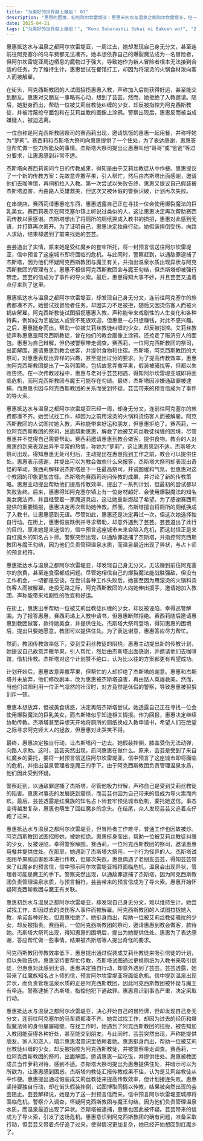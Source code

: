 ```yaml
---
title: "为美好的世界献上爆焰！ 07"
description: "惠惠的困境，初到阿尔坎雷堤亚：惠惠来到水与温泉之都阿尔坎雷堤亚，但一周后发现自己身无分文，连前往阿克塞尔的马车费都凑不够。惠惠的困境，冒险者任务受阻：由于阿尔坎雷堤亚周边栖息的魔物强大，惠惠作为新人冒险者无法接到任务。惠惠的困境，工作被炒：惠惠在餐馆打工，因用滚烫火锅料烫客人而被解雇。阿克西斯教的招揽，传教：阿克西斯教徒试图招揽惠惠加入他们的教会，声称能带来戏剧性的变化和各种特典。阿克西斯教的招揽，惠惠的反感：惠惠对阿克西斯教的传教行为感到厌烦，只想赶紧赚钱。阿克西斯教的招揽，挺身而出：惠惠挺身而出，帮助一位被艾莉丝教徒纠缠的少女，但反被指控。与赛西莉的相遇，赛西莉的帮助：阿克西斯教团的祭司赛西莉出面帮助惠惠，邀请她到教会做客。与赛西莉的相遇，教会的招待：惠惠被带到阿克西斯教团的教会，受到了热情的招待，但她对教会的行为感到奇怪。与赛西莉的相遇，杰斯塔大祭司：惠惠见到了杰斯塔大祭司，他提出在惠惠找到工作前，教会可以提供住处。传教计划，惠惠的建议：惠惠为阿克西斯教团提出了新的传教计划，希望能提高效率。传教计划，计划的实施：惠惠和杰斯塔开始实施传教计划，但屡次失败。传教计划，惠惠的挫败：传教计划的失败让惠惠感到挫败，她决定独自行动。与芸芸的重逢，偶遇芸芸：惠惠在街上偶遇了芸芸，两人再次相遇。与芸芸的重逢，杰斯塔被捕：警察突然出现，以通敌罪逮捕了杰斯塔。与芸芸的重逢，红魔乡的预言：芸芸透露，她从红魔乡带来了一封预言信，预示着阿尔坎雷堤亚城即将面临危机。危机预兆，温泉异状：信中提到温泉出现异状，而负责管理温泉水质的正是阿克西斯教团。危机预兆，通敌嫌疑：阿克西斯教团因此被怀疑与魔王有牵连。危机预兆，惠惠的决定：惠惠意识到事态严重，决定采取行动。下集预告，危机逼近：惠惠意识到阿克西斯教团的确有问题，准备采取行动，但芸芸又带着点仔追了过来，使得情况更加复杂。"
date: 2025-04-21
tags: ["为美好的世界献上爆焰！", "Kono Subarashii Sekai ni Bakuen wo!", "202304"]
---
```


惠惠抵达水与温泉之都阿尔坎雷堤亚，一周过去，她却发现自己身无分文，甚至连前往阿克塞尔的马车费都无法凑齐。她本想依靠自己的爆裂魔法成为一名冒险者，但阿尔坎雷堤亚周边栖息的魔物过于强大，导致她作为新人冒险者根本无法接到合适的任务。为了维持生计，惠惠尝试在餐馆打工，却因为将滚烫的火锅食材泼向客人而被解雇。

在街头，阿克西斯教团的人试图招揽惠惠入教，声称加入后能获得好运，甚至能交到朋友。惠惠对交朋友一事略有心动，想到了芸芸。然而，她拒绝了入教邀请。随后，她挺身而出，帮助一位被艾莉丝教徒纠缠的少女，却反被指控为阿克西斯教徒，并被污蔑抢夺面包和在艾莉丝教的画像上涂鸦。警察出现后，惠惠反而被当成嫌疑人，被迫逃离。

一位自称是阿克西斯教团祭司的赛西莉出现，邀请饥饿的惠惠一起用餐，并称呼她为“萝莉”。赛西莉和杰斯塔大祭司向惠惠提供了一个住处，为了表达感谢，惠惠答应帮忙做一些力所能及的事情。杰斯塔大祭司提出让惠惠叫他“哥哥”或“爸爸”等过分要求，让惠惠感到非常不适。

杰斯塔向赛西莉询问今日的传教成果，得知是由于艾莉丝教徒从中作梗。惠惠提议了一个新的传教方案：先故意弄撒苹果，引人帮忙，然后由杰斯塔出面感谢，邀请他们去咖啡馆，再伺机拉人入教。第一次尝试以失败告终，惠惠又提议自己假装被杰斯塔迫害，再由路人英雄救美，但这次又被休假的警察识破，计划再次失败。

在串烧店，赛西莉请惠惠吃东西，惠惠透露自己正在寻找一位会使用爆裂魔法的巨乳美女。赛西莉表示在阿克塞尔镇上听说过类似的人，这让惠惠决定再次帮助赛西莉传教以表感谢。杰斯塔想出了将厕所的厕纸换成入教书的损招，惠惠对此感到无语，并打算再次离开。为了证明自己，惠惠决定独自行动。她假装摔倒受伤，向路人求助，结果却遇到了前来找她的芸芸。

芸芸道出了实情，原来她是受红魔乡的套牢所托，将一封预言信送往阿尔坎雷堤亚，信中预言了这座城市即将面临的危机。与此同时，警察赶到，以通敌罪逮捕了杰斯塔，因为他们怀疑阿克西斯教团与魔王有关，并指出温泉水质出现异状与阿克西斯教团的管理有关。惠惠不相信阿克西斯教团会与魔王勾结，但杰斯塔却被强行带走。芸芸的信成为了事件的导火索。最后，惠惠得知大事不妙，并且芸芸又追着点仔来到了这里。

惠惠抵达水与温泉之都阿尔坎雷堤亚，却发现自己身无分文，连前往阿克塞尔的旅费都凑不齐。她尝试找冒险者任务，却因实力不足被拒，随后又因烫伤客人而被火锅店解雇。阿克西斯教徒试图招揽惠惠入教，声称能带来戏剧性的人生变化和各种特典，例如成为艺能达人或受不死族欢迎，但惠惠一心只想赚钱，对此不感兴趣。之后，惠惠挺身而出，帮助一位被艾莉丝教徒纠缠的少女，却反被指控。艾莉丝教徒声称惠惠是阿克西斯教徒，曾在他们的教会画像上涂鸦，还抢走了赈济穷人的面包。惠惠为自己辩解，但仍被警察带走调查。赛西莉，一位阿克西斯教团的祭司，出面解围，邀请惠惠到教会做客，并提供食物和住宿。杰斯塔，阿克西斯教团的大祭司，对惠惠表现出异样的兴趣，甚至提出过分的要求。为了提高传教效率，惠惠向阿克西斯教团提出了一系列策略，包括故意弄撒苹果，假装被骚扰等，但都以失败告终。在一次传教过程中，惠惠与老对手芸芸相遇，得知阿尔坎雷堤亚城即将面临危机，而阿克西斯教团与魔王可能存在勾结。最终，杰斯塔因涉嫌通敌罪被逮捕，而惠惠也因与阿克西斯教团的关系而受到怀疑。芸芸带来的预言信成为了事件的导火索。

惠惠抵达水与温泉之都阿尔坎雷堤亚已经一周，却身无分文，连前往阿克塞尔的旅费都凑不齐。她尝试找工作，却因为之前用滚烫的火锅料烫伤客人而被解雇。阿克西斯教团的人试图拉她入教，声称能带来好运和朋友，但惠惠拒绝了。赛西莉，一位阿克西斯教团的祭司，出面帮助惠惠，解救了她被艾莉丝教徒纠缠的困境，尽管惠惠并不觉得自己需要帮助。赛西莉邀请惠惠到教会做客，提供食物。教会的人对惠惠的到来表现出异乎寻常的热情，称她为“萝莉”，这让惠惠感到不适。杰斯塔大祭司出现，得知惠惠无处可归后，主动提出在惠惠找到工作之前，教会可以提供住处。惠惠表示感谢，并提出可以为教会做些什么来报答，杰斯塔大祭司却表现出奇怪的举动。赛西莉解释说杰斯塔是下一任最高祭司，并试图缓和气氛，但惠惠对这个教团的印象更加古怪。杰斯塔向赛西莉询问传教的成果，并讨论了新的传教策略。惠惠主动提出帮助他们提高传教效率，提出了一系列计划，但最初的尝试都以失败告终。后来，惠惠得知阿克塞尔镇上有一位身材超好、会使用爆裂魔法的知名美女魔法师，并且经营着一家魔道具店，这让她重新燃起了希望。为了感谢赛西莉提供的重要情报，惠惠决定再次帮助她传教。然而，杰斯塔擅自将厕所的厕纸换成了入教书，让惠惠感到无语。尽管如此，惠惠还是决定再试一次，但这次她选择独自行动。在街上，惠惠假装跌倒并寻求帮助，却意外遇到了芸芸。芸芸道出了此行的目的，原来她是来送信的，信中预言这座城市未来会陷入危机，而这封信正是来自红魔乡的知名占卜师。警察突然出现，以通敌罪逮捕了杰斯塔，并指控阿克西斯教团与魔王勾结，因为他们负责管理温泉水质，而温泉最近出现了异状，与占卜师的预言相符。

惠惠抵达水与温泉之都阿尔坎雷堤亚，却发现自己身无分文，无法赚到前往阿克塞尔的旅费，甚至连食宿都成问题。尽管她相信自己的爆裂魔法能战胜强敌，但没有工作机会，一切都是空谈。在尝试各种工作失败后，她甚至因为用滚烫的火锅料烫伤客人而被解雇。走投无路之际，阿克西斯教团的人向她伸出援手，邀请她加入教团，声称能带来戏剧性的改变和好运。

在街上，惠惠出手帮助一位被艾莉丝教徒纠缠的少女，却反被诬陷，幸得巡警解围。为了报答惠惠，赛西莉递上入教申请书，但惠惠断然拒绝。赛西莉随后邀请惠惠到教团做客，款待她美食，并提供住处。杰斯塔大祭司登场，得知惠惠的困境后，提出只要她愿意，教团可以提供住处。为了表达谢意，惠惠答应尽力帮忙。

然而，教团传教效率低下，受到艾莉丝教徒的阻挠。惠惠主动提出新的传教计划，她提议自己故意弄撒苹果，引人帮忙，然后由杰斯塔出面感谢，并邀请他们去咖啡馆，借机传教。杰斯塔对这个计划赞不绝口，认为比以往的方案都更有希望成功。

计划开始后，惠惠故意弄撒苹果，但帮忙的人却拒绝了杰斯塔的谢意。惠惠和杰斯塔并未放弃，他们修改剧本，改为惠惠被杰斯塔迫害，再由路人英雄救美。然而，当他们试图利用一位正气凛然的壮汉时，对方竟然是休假的警察，导致惠惠被狠狠训斥一顿。

惠惠本想放弃，但被美食诱惑，决定再陪杰斯塔尝试。她透露自己正在寻找一位会使用爆裂魔法的巨乳美女，而杰斯塔似乎知道相关情报。作为回报，惠惠决定继续协助传教。杰斯塔甚至异想天开地将厕所的厕纸换成入教申请书，希望人们在绝望之际寻求阿克娅大人的拯救，但惠惠对此哭笑不得。

最终，惠惠决定独自行动，让杰斯塔闪一边去。她假装摔倒，膝盖受伤无法动弹，向路人求助。这时，芸芸突然出现，质问惠惠在做什么。原来，芸芸是受到了来自红魔乡的委托，要将一封预言信送往阿尔坎雷堤亚，信中预言了这座城市即将面临的危机，并指出温泉管理者是魔王的手下。由于阿克西斯教团负责管理温泉水质，他们因此受到怀疑。

警察赶到，以通敌罪逮捕了杰斯塔，尽管他极力辩解，声称自己是受到艾莉丝教徒的陷害。惠惠对事态的发展感到震惊，而芸芸也因为自己带来的信成为导火索而内疚。最后，芸芸透露是红魔族的知名占卜师套牢预见城市危机，委托她送信。事态变得越发复杂，惠惠也萌生了回红魔乡的念头。在结尾，众人发现芸芸又追着点仔跑了过来。

惠惠抵达水与温泉之都阿尔坎雷堤亚，但冒险者工作难寻，普通工作也因故被炒。阿克西斯教团试图招揽她，被她拒绝。惠惠挺身而出，帮助一位被艾莉丝教徒纠缠的少女，反被诬陷，幸得警察解围。赛西莉，一位阿克西斯教团的祭司，邀请惠惠用餐并提供住处。在那里，她遇到了杰斯塔大祭司，一个行为怪异的人。杰斯塔试图用苹果和迫害剧本进行传教，但屡次失败。惠惠偶遇了老朋友芸芸，得知芸芸带来了红魔乡的预言信，信中预示阿尔坎雷堤亚城将面临危机，温泉会出现异状，管理者可能是魔王的手下。警察突然出现，以通敌罪逮捕了杰斯塔，因为阿克西斯教团负责管理温泉水质，与预言相符。芸芸带来的预言信成为了导火索。惠惠开始怀疑阿克西斯教团与魔王有关联。

惠惠初到水与温泉之都阿尔坎雷堤亚，却发现自己身无分文，难以维持生计。她尝试找工作，却因过去的烫伤客人事件而被解雇。阿克西斯教团的人试图拉拢她入教，承诺各种好处，但惠惠拒绝了。她挺身而出，帮助一位被艾莉丝教徒骚扰的少女，却反被指责。赛西莉，一位阿克西斯教团的祭司，邀请惠惠到教会做客，款待她。杰斯塔大祭司出现，得知惠惠的困境后，提出为她提供住处。惠惠为了表达感谢，答应帮忙做一些事情，结果被杰斯塔等人提出奇怪的要求。

阿克西斯教团传教效率低下，惠惠提出通过假装成艾莉丝教徒来吸引信徒的计划，但以失败告终。惠惠坚持要帮忙传教，杰斯塔试图通过更换厕纸为入教书来吸引信徒，但惠惠对此感到无语。惠惠决定独自行动，却意外遇到了芸芸。芸芸透露，她带来了红魔族知名占卜师的信，预言阿尔坎雷堤亚将面临危机。信中提到温泉出现异状，而负责管理温泉水质的正是阿克西斯教团，因此阿克西斯教团被怀疑与魔王有牵连。警察逮捕了杰斯塔，指控他犯下通敌罪。惠惠意识到事态严重，决定采取行动。

惠惠抵达水与温泉之都阿尔坎雷堤亚，决心开始自己的冒险谭，但却发现自己身无分文，连前往阿克塞尔的马车费都凑不齐。她尝试找工作，却因为过去的经历和爆裂魔法师的身份屡屡碰壁。在找工作时，她遇到了阿克西斯教团的拉拢，被告知加入教团能获得各种好处，甚至能交到朋友。与此同时，芸芸突然出现，声称能提供朋友、家人和恋人，暗示惠惠潜意识里依赖着她。惠惠挺身而出，帮助一位被艾莉丝教徒纠缠的少女，却反被指控为阿克西斯教徒，并被警察带走调查。赛西莉，一位阿克西斯教团的祭司，出面解围，邀请惠惠一起吃饭，并提供住处。惠惠被教团成员当作萝莉对待，感到不适。杰斯塔大祭司提出为惠惠提供住处，并暗示可以为所欲为，让惠惠感到困惑。杰斯塔向教徒汇报传教成果不佳，认为是艾莉丝教徒从中作梗。惠惠提出通过假装成艾莉丝教徒来提高传教效率，但计划接连失败。惠惠坚持要独自行动，却在街头假装摔倒，试图博取同情以传教，结果被突然出现的芸芸阻止。芸芸解释说，她是为了送一封预言信而来，信中预言阿尔坎雷堤亚城即将面临危机。警察介入调查，怀疑阿克西斯教团与魔王勾结，因为他们负责管理温泉水质，而温泉最近出现了异状。杰斯塔被逮捕，惠惠也因此被怀疑。芸芸带来的信成为了导火索，引发了这场危机。惠惠意识到阿克西斯教团的确有问题，准备采取行动，但芸芸又带着点仔追了过来，使得情况更加复杂，她已经开始想回到红魔乡了。